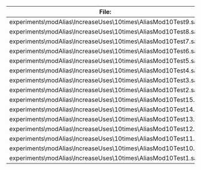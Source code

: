 File:|Version0|Version1|Version2
---|---|---|---
experiments\modAlias\IncreaseUses\10times\AliasMod10Test9.sa|70 KB|68 KB|61 KB
experiments\modAlias\IncreaseUses\10times\AliasMod10Test8.sa|71 KB|65 KB|58 KB
experiments\modAlias\IncreaseUses\10times\AliasMod10Test7.sa|68 KB|65 KB|58 KB
experiments\modAlias\IncreaseUses\10times\AliasMod10Test6.sa|68 KB|64 KB|56 KB
experiments\modAlias\IncreaseUses\10times\AliasMod10Test5.sa|69 KB|66 KB|59 KB
experiments\modAlias\IncreaseUses\10times\AliasMod10Test4.sa|69 KB|67 KB|59 KB
experiments\modAlias\IncreaseUses\10times\AliasMod10Test3.sa|69 KB|64 KB|57 KB
experiments\modAlias\IncreaseUses\10times\AliasMod10Test2.sa|72 KB|68 KB|60 KB
experiments\modAlias\IncreaseUses\10times\AliasMod10Test15.sa|72 KB|68 KB|61 KB
experiments\modAlias\IncreaseUses\10times\AliasMod10Test14.sa|69 KB|65 KB|57 KB
experiments\modAlias\IncreaseUses\10times\AliasMod10Test13.sa|70 KB|67 KB|60 KB
experiments\modAlias\IncreaseUses\10times\AliasMod10Test12.sa|73 KB|68 KB|61 KB
experiments\modAlias\IncreaseUses\10times\AliasMod10Test11.sa|69 KB|64 KB|56 KB
experiments\modAlias\IncreaseUses\10times\AliasMod10Test10.sa|70 KB|66 KB|59 KB
experiments\modAlias\IncreaseUses\10times\AliasMod10Test1.sa|72 KB|67 KB|60 KB
